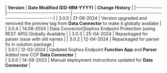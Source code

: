 | **Version** | **Date Modified (DD-MM-YYYY)** | **Change History**                                                 |
|-------------|--------------------------------|
--------------------------------------------------------------------|
| 3.0.5       | 21-08-2024                     | Version upgraded and removed the preview tag from **Data Connector** to make it globally availabe          |
| 3.0.4       | 14.08-2024                     | Data Connector[Sophos Endpoint Protection (using REST API)] Globally Available          |
| 3.0.3       | 25-04-2024                     | Repackaged for parser issue with old names       |
| 3.0.2       | 12-04-2024                     | Repackaged for parser fix in solution package 				|  
| 3.0.1       | 12-03-2024                     | Updated Sophos Endpoint **Function App** and **Parser** <br/>Added new CCP **Data Connector**		|  
| 3.0.0       | 14-08-2023                     | Manual deployment instructions updated for **Data Connector**		|  

                                                                                                                 
